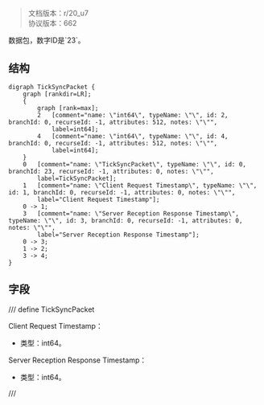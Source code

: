 # <!-- md:samp TickSyncPacket -->

> 文档版本：r/20_u7<br/>协议版本：662

<!-- md:samp TickSyncPacket -->数据包，数字ID是`23`。

## 结构

```viz
digraph TickSyncPacket {
	graph [rankdir=LR];
	{
		graph [rank=max];
		2	[comment="name: \"int64\", typeName: \"\", id: 2, branchId: 0, recurseId: -1, attributes: 512, notes: \"\"",
			label=int64];
		4	[comment="name: \"int64\", typeName: \"\", id: 4, branchId: 0, recurseId: -1, attributes: 512, notes: \"\"",
			label=int64];
	}
	0	[comment="name: \"TickSyncPacket\", typeName: \"\", id: 0, branchId: 23, recurseId: -1, attributes: 0, notes: \"\"",
		label=TickSyncPacket];
	1	[comment="name: \"Client Request Timestamp\", typeName: \"\", id: 1, branchId: 0, recurseId: -1, attributes: 0, notes: \"\"",
		label="Client Request Timestamp"];
	0 -> 1;
	3	[comment="name: \"Server Reception Response Timestamp\", typeName: \"\", id: 3, branchId: 0, recurseId: -1, attributes: 0, notes: \"\"",
		label="Server Reception Response Timestamp"];
	0 -> 3;
	1 -> 2;
	3 -> 4;
}

```

## 字段

/// define
TickSyncPacket

Client Request Timestamp：<!-- md:samp int64 -->

- 类型：int64。

Server Reception Response Timestamp：<!-- md:samp int64 -->

- 类型：int64。


///
